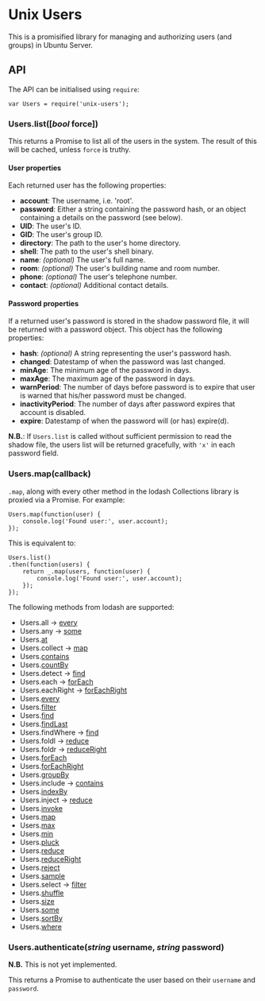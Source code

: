 # Unix Users

This is a promisified library for managing and authorizing users (and groups) in Ubuntu Server.

## API

The API can be initialised using `require`:

    var Users = require('unix-users');

### Users.list([*bool* force])

This returns a Promise to list all of the users in the system. The result of this will be cached, unless `force` is truthy.

#### User properties

Each returned user has the following properties:

 - **account**: The username, i.e. 'root'.
 - **password**: Either a string containing the password hash, or an object containing a details on the password (see below).
 - **UID**: The user's ID.
 - **GID**: The user's group ID.
 - **directory**: The path to the user's home directory.
 - **shell**: The path to the user's shell binary.
 - **name**: *(optional)* The user's full name.
 - **room**: *(optional)* The user's building name and room number.
 - **phone**: *(optional)* The user's telephone number.
 - **contact**: *(optional)* Additional contact details.

#### Password properties

If a returned user's password is stored in the shadow password file, it will be returned with a password object. This object has the following properties:

 - **hash**: *(optional)* A string representing the user's password hash.
 - **changed**: Datestamp of when the password was last changed.
 - **minAge**: The minimum age of the password in days.
 - **maxAge**: The maximum age of the password in days.
 - **warnPeriod**: The number of days before password is to expire that user is warned that his/her password must be changed.
 - **inactivityPeriod**: The number of days after password expires that account is disabled.
 - **expire**: Datestamp of when the password will (or has) expire(d). 

**N.B.**: If `Users.list` is called without sufficient permission to read the shadow file, the users list will be returned gracefully, with `'x'` in each password field.

### Users.map(callback)

`.map`, along with every other method in the lodash Collections library is proxied via a Promise. For example:

    Users.map(function(user) {
        console.log('Found user:', user.account);
    });

This is equivalent to:

    Users.list()
    .then(function(users) {
        return _.map(users, function(user) {
            console.log('Found user:', user.account);
        });
    });

The following methods from lodash are supported:

 - Users.all → [every](http://lodash.com/docs#every)
 - Users.any → [some](http://lodash.com/docs#some)
 - Users.[at](http://lodash.com/docs#at)
 - Users.collect → [map](http://lodash.com/docs#map)
 - Users.[contains](http://lodash.com/docs#contains)
 - Users.[countBy](http://lodash.com/docs#countBy)
 - Users.detect → [find](http://lodash.com/docs#find)
 - Users.each → [forEach](http://lodash.com/docs#forEach)
 - Users.eachRight → [forEachRight](http://lodash.com/docs#forEachRight)
 - Users.[every](http://lodash.com/docs#every)
 - Users.[filter](http://lodash.com/docs#filter)
 - Users.[find](http://lodash.com/docs#find)
 - Users.[findLast](http://lodash.com/docs#findLast)
 - Users.findWhere → [find](http://lodash.com/docs#find)
 - Users.foldl → [reduce](http://lodash.com/docs#reduce)
 - Users.foldr → [reduceRight](http://lodash.com/docs#reduceRight)
 - Users.[forEach](http://lodash.com/docs#forEach)
 - Users.[forEachRight](http://lodash.com/docs#forEachRight)
 - Users.[groupBy](http://lodash.com/docs#groupBy)
 - Users.include → [contains](http://lodash.com/docs#contains)
 - Users.[indexBy](http://lodash.com/docs#indexBy)
 - Users.inject → [reduce](http://lodash.com/docs#reduce)
 - Users.[invoke](http://lodash.com/docs#invoke)
 - Users.[map](http://lodash.com/docs#map)
 - Users.[max](http://lodash.com/docs#max)
 - Users.[min](http://lodash.com/docs#min)
 - Users.[pluck](http://lodash.com/docs#pluck)
 - Users.[reduce](http://lodash.com/docs#reduce)
 - Users.[reduceRight](http://lodash.com/docs#reduceRight)
 - Users.[reject](http://lodash.com/docs#reject)
 - Users.[sample](http://lodash.com/docs#sample)
 - Users.select → [filter](http://lodash.com/docs#filter)
 - Users.[shuffle](http://lodash.com/docs#shuffle)
 - Users.[size](http://lodash.com/docs#size)
 - Users.[some](http://lodash.com/docs#some)
 - Users.[sortBy](http://lodash.com/docs#sortBy)
 - Users.[where](http://lodash.com/docs#where)

### Users.authenticate(*string* username, *string* password)

**N.B.** This is not yet implemented.

This returns a Promise to authenticate the user based on their `username` and `password`.
